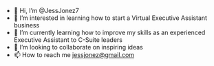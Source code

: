 - 👋 Hi, I’m @JessJonez7
- 👀 I’m interested in learning how to start a Virtual Executive Assistant business
- 🌱 I’m currently learning how to improve my skills as an experienced Executive Assistant to C-Suite leaders
- 💞️ I’m looking to collaborate on inspiring ideas 
- 📫 How to reach me jessjonez@gmail.com

<!---
JessJonez7/JessJonez7 is a ✨ special ✨ repository because its `README.md` (this file) appears on your GitHub profile.
You can click the Preview link to take a look at your changes.
--->

